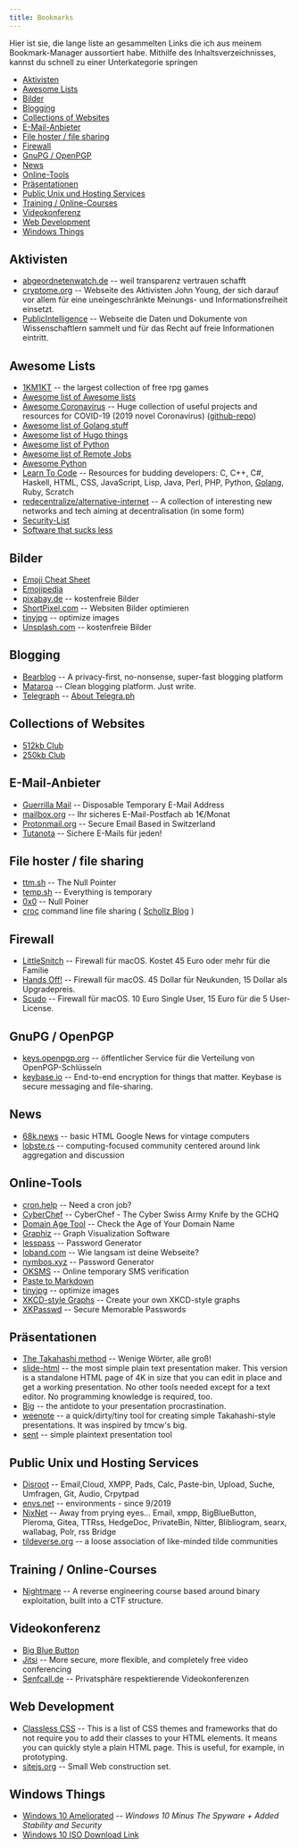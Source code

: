 ```yaml
---
title: Bookmarks
---
```


Hier ist sie, die lange liste an gesammelten Links die ich aus meinem Bookmark-Manager aussortiert habe. Mithilfe des Inhaltsverzeichnisses, kannst du schnell zu einer Unterkategorie springen

- [Aktivisten](#aktivisten)
- [Awesome Lists](#awesome-lists)
- [Bilder](#bilder)
- [Blogging](#blogging)
- [Collections of Websites](#collections-of-websites)
- [E-Mail-Anbieter](#e-mail-anbieter)
- [File hoster / file sharing](#file-hoster--file-sharing)
- [Firewall](#firewall)
- [GnuPG / OpenPGP](#gnupg--openpgp)
- [News](#news)
- [Online-Tools](#online-tools)
- [Präsentationen](#präsentationen)
- [Public Unix und Hosting Services](#public-unix-und-hosting-services)
- [Training / Online-Courses](#training--online-courses)
- [Videokonferenz](#videokonferenz)
- [Web Development](#web-development)
- [Windows Things](#windows-things)


## Aktivisten

- [abgeordnetenwatch.de](https://www.abgeordnetenwatch.de/) -- weil transparenz vertrauen schafft
- [cryptome.org](https://cryptome.org/) -- Webseite des Aktivisten John Young, der sich darauf vor allem für eine uneingeschränkte Meinungs- und Informationsfreiheit einsetzt.
- [PublicIntelligence](https://publicintelligence.net/) -- Webseite die Daten und Dokumente von Wissenschaftlern sammelt und für das Recht auf freie Informationen eintritt.


## Awesome Lists

- [1KM1KT](https://www.1km1kt.net/) -- the largest collection of free rpg games
- [Awesome list of Awesome lists](https://github.com/sindresorhus/awesome)
- [Awesome Coronavirus](https://corona.js.org/) -- Huge collection of useful projects and resources for COVID-19 (2019 novel Coronavirus) ([github-repo](https://github.com/soroushchehresa/awesome-coronavirus))
- [Awesome list of Golang stuff](https://awesome-go.com/)
- [Awesome list of Hugo things](https://github.com/theNewDynamic/awesome-hugo)
- [Awesome list of Python](https://github.com/vinta/awesome-python%3e)
- [Awesome list of Remote Jobs](https://github.com/lukasz-madon/awesome-remote-job%3e)
- [Awesome Python](https://awesome-python.com/)
- [Learn To Code](https://ashleymcnamara.github.io/learn_to_code/#golang) -- Resources for budding developers: C, C++, C#, Haskell, HTML, CSS, JavaScript, Lisp, Java, Perl, PHP, Python, [Golang](https://ashleymcnamara.github.io/learn_to_code/#golang), Ruby, Scratch
- [redecentralize/alternative-internet](https://github.com/redecentralize/alternative-internet) -- A collection of interesting new networks and tech aiming at decentralisation (in some form)
- [Security-List](https://security-list.js.org/#/)
- [Software that sucks less](https://suckless.org/)


## Bilder

- [Emoji Cheat Sheet](https://www.webfx.com/tools/emoji-cheat-sheet/)
- [Emojipedia](https://emojipedia.org/)
- [pixabay.de](https://pixabay.com/de) -- kostenfreie Bilder
- [ShortPixel.com](https://shortpixel.com/) -- Websiten Bilder optimieren
- [tinyjpg](https://tinyjpg.com) -- optimize images
- [Unsplash.com](https://unsplash.com/) -- kostenfreie Bilder

## Blogging

- [Bearblog](https://bearblog.dev) -- A privacy-first, no-nonsense, super-fast blogging platform
- [Mataroa](https://mataroa.blog/) -- Clean blogging platform. Just write.
- [Telegraph](https://telegra.ph/) -- [About Telegra.ph](https://telegra.ph/api)

## Collections of Websites

- [512kb Club](https://512kb.club)
- [250kb Club](https://250kb.club)

## E-Mail-Anbieter

- [Guerrilla Mail](https://www.guerrillamail.com/) -- Disposable Temporary E-Mail Address
- [mailbox.org](https://mailbox.org/) -- Ihr sicheres E-Mail-Postfach ab 1€/Monat
- [Protonmail.org](https://protonmail.com/) -- Secure Email Based in Switzerland
- [Tutanota](https://tutanota.com/) -- Sichere E-Mails für jeden!

## File hoster / file sharing

- [ttm.sh](https://ttm.sh/) -- The Null Pointer
- [temp.sh](https://temp.sh/) -- Everything is temporary
- [0x0](https://0x0.st/) -- Null Poiner
- [croc](https://github.com/schollz/croc) command line file sharing ( [Schollz Blog](https://schollz.com/blog/croc6/) )

## Firewall

- [LittleSnitch](https://www.obdev.at/products/littlesnitch/index.html) -- Firewall für macOS. Kostet 45 Euro oder mehr für die Familie
- [Hands Off!](https://www.oneperiodic.com/products/handsoff/) -- Firewall für macOS. 45 Dollar für Neukunden, 15 Dollar als Upgradepreis.
- [Scudo](https://murusfirewall.com/scudo/) -- Firewall für macOS. 10 Euro Single User, 15 Euro für die 5 User-License.

## GnuPG / OpenPGP

- [keys.openpgp.org](https://keys.openpgp.org/) -- öffentlicher Service für die Verteilung von OpenPGP-Schlüsseln
- [keybase.io](https://keybase.io) -- End-to-end encryption for things that matter. Keybase is secure messaging and file-sharing.

## News

- [68k.news](http://68k.news) -- basic HTML Google News for vintage computers
- [lobste.rs](https://lobste.rs) -- computing-focused community centered around link aggregation and discussion

## Online-Tools

- [cron.help](https://cron.help/) -- Need a cron job?
- [CyberChef](https://gchq.github.io/CyberChef/) -- CyberChef - The Cyber Swiss Army Knife by the GCHQ
- [Domain Age Tool](https://www.webconfs.com/web-tools/domain-age-tool/) -- Check the Age of Your Domain Name
- [Graphiz](https://graphviz.christine.website/) -- Graph Visualization Software
- [lesspass](https://lesspass.com) -- Password Generator
- [loband.com](http://www.loband.org/loband/) -- Wie langsam ist deine Webseite?
- [nymbos.xyz](https://nymbus.xyz/) -- Password Generator
- [OKSMS](https://oksms.org/) -- Online temporary SMS verification
- [Paste to Markdown](https://euangoddard.github.io/clipboard2markdown/)
- [tinyjpg](https://tinyjpg.com) -- optimize images
- [XKCD-style Graphs](http://xkcdgraphs.com/) -- Create your own XKCD-style graphs
- [XKPasswd](https://xkpasswd.net/s/) -- Secure Memorable Passwords

## Präsentationen

- [The Takahashi method](https://en.wikipedia.org/wiki/Takahashi_method) -- Wenige Wörter, alle groß!
- [slide-html](https://github.com/trikita/slide-html) -- the most simple plain text presentation maker. This version is a standalone HTML page of 4K in size that you can edit in place and get a working presentation. No other tools needed except for a text editor. No programming knowledge is required, too.
- [Big](https://github.com/tmcw/big) -- the antidote to your presentation procrastination.
- [weenote](https://github.com/jed/weenote) -- a quick/dirty/tiny tool for creating simple Takahashi-style presentations. It was inspired by tmcw's big.
- [sent](https://tools.suckless.org/sent/) -- simple plaintext presentation tool

## Public Unix und Hosting Services

- [Disroot](https://disroot.org/de) -- Email,Cloud, XMPP, Pads, Calc, Paste-bin, Upload, Suche, Umfragen, Git, Audio, Crpytpad
- [envs.net](https://envs.net) -- environments - since 9/2019
- [NixNet](https://nixnet.services/) -- Away from prying eyes… Email, xmpp, BigBlueButton, Pleroma, Gitea, TTRss, HedgeDoc, PrivateBin, Nitter, Blibliogram, searx, wallabag, Polr, rss Bridge
- [tildeverse.org](https://tildeverse.org/) -- a loose association of like-minded tilde communities

## Training / Online-Courses

- [Nightmare](https://guyinatuxedo.github.io/) -- A reverse engineering course based around binary exploitation, built into a CTF structure.

## Videokonferenz

- [Big Blue Button](https://bigbluebutton.org/)
- [Jitsi](https://jitsi.org/) -- More secure, more flexible, and
completely free video conferencing
- [Senfcall.de](https://senfcall.de/) -- Privatsphäre respektierende Videokonferenzen

## Web Development

- [Classless CSS](https://github.com/dbohdan/classless-css) -- This is a list of CSS themes and frameworks that do not require you to add their classes to your HTML elements. It means you can quickly style a plain HTML page. This is useful, for example, in prototyping.
- [sitejs.org](https://sitejs.org/) -- Small Web construction set.

## Windows Things

- [Windows 10 Ameliorated](https://ameliorated.info/) -- *Windows 10 Minus The Spyware + Added Stability and Security*
- [Windows 10 ISO Download Link](https://www.microsoft.com/software-download/windows10ISO)
